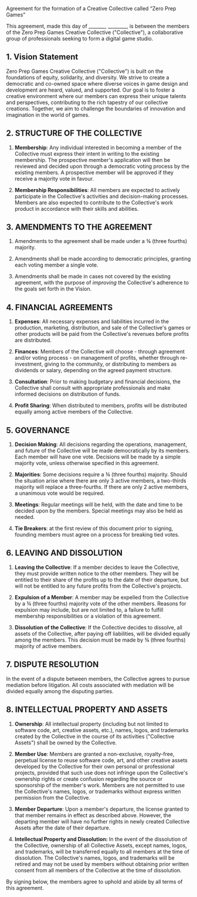  Agreement for the formation of a Creative Collective called “Zero Prep Games”

This agreement, made this day of _______, ________, is between the members of the Zero Prep Games Creative Collective ("Collective"), a collaborative group of professionals seeking to form a digital game studio.

## 1. Vision Statement

Zero Prep Games Creative Collective ("Collective") is built on the foundations of equity, solidarity, and diversity. We strive to create a democratic and co-owned space where diverse voices in game design and development are heard, valued, and supported. Our goal is to foster a creative environment where our members can express their unique talents and perspectives, contributing to the rich tapestry of our collective creations. Together, we aim to challenge the boundaries of innovation and imagination in the world of games.

## 2. STRUCTURE OF THE COLLECTIVE 

1. **Membership**: Any individual interested in becoming a member of the Collective must express their intent in writing to the existing membership. The prospective member's application will then be reviewed and decided upon through a democratic voting process by the existing members. A prospective member will be approved if they receive a majority vote in favour.
   
2. **Membership Responsibilities**: All members are expected to actively participate in the Collective's activities and decision-making processes. Members are also expected to contribute to the Collective's work product in accordance with their skills and abilities.

## 3. AMENDMENTS TO THE AGREEMENT

1. Amendments to the agreement shall be made under a ¾ (three fourths) majority.

2. Amendments shall be made according to democratic principles, granting each voting member a single vote.

3. Amendments shall be made in cases not covered by the existing agreement, with the purpose of _improving_ the Collective's adherence to the goals set forth in the Vision.
   


## 4.  FINANCIAL AGREEMENTS

1. **Expenses**: All necessary expenses and liabilities incurred in the production, marketing, distribution, and sale of the Collective's games or other products will be paid from the Collective's revenues before profits are distributed.

2. **Finances**: Members of the Collective will choose - through agreement and/or voting process - on management of profits, whether through re-investment, giving to the community, or distributing to members as dividends or salary, depending on the agreed payment structure.

3. **Consultation**: Prior to making budgetary and financial decisions, the Collective shall consult with appropriate professionals and make informed decisions on distribution of funds.

4. **Profit Sharing**: When distributed to members, profits will be distributed equally among active members of the Collective.

## 5. GOVERNANCE

1. **Decision Making**: All decisions regarding the operations, management, and future of the Collective will be made democratically by its members. Each member will have one vote. Decisions will be made by a simple majority vote, unless otherwise specified in this agreement.

2. **Majorities**: Some decisions require a ¾ (three fourths) majority. Should the situation arise where there are only 3 active members, a two-thirds majority will replace a three-fourths. If there are only 2 active members, a unanimous vote would be required.

3. **Meetings**: Regular meetings will be held, with the date and time to be decided upon by the members. Special meetings may also be held as needed.

4. **Tie Breakers**: at the first review of this document prior to signing, founding members must agree on a process for breaking tied votes.

## 6. LEAVING AND DISSOLUTION

1. **Leaving the Collective**: If a member decides to leave the Collective, they must provide written notice to the other members. They will be entitled to their share of the profits up to the date of their departure, but will not be entitled to any future profits from the Collective's projects.
   
2. **Expulsion of a Member**: A member may be expelled from the Collective by a ¾ (three fourths) majority vote of the other members. Reasons for expulsion may include, but are not limited to, a failure to fulfill membership responsibilities or a violation of this agreement.

3. **Dissolution of the Collective**: If the Collective decides to dissolve, all assets of the Collective, after paying off liabilities, will be divided equally among the members. This decision must be made by ¾ (three fourths) majority of active members.

## 7. DISPUTE RESOLUTION

In the event of a dispute between members, the Collective agrees to pursue mediation before litigation. All costs associated with mediation will be divided equally among the disputing parties.

## 8. INTELLECTUAL PROPERTY AND ASSETS

1. **Ownership**: All intellectual property (including but not limited to software code, art, creative assets, etc.), names, logos, and trademarks created by the Collective in the course of its activities ("Collective Assets") shall be owned by the Collective.

2. **Member Use**: Members are granted a non-exclusive, royalty-free, perpetual license to reuse software code, art, and other creative assets developed by the Collective for their own personal or professional projects, provided that such use does not infringe upon the Collective's ownership rights or create confusion regarding the source or sponsorship of the member's work. Members are not permitted to use the Collective's names, logos, or trademarks without express written permission from the Collective.

3. **Member Departure**: Upon a member's departure, the license granted to that member remains in effect as described above. However, the departing member will have no further rights in newly created Collective Assets after the date of their departure.

4. **Intellectual Property and Dissolution:** In the event of the dissolution of the Collective, ownership of all Collective Assets, except names, logos, and trademarks, will be transferred equally to all members at the time of dissolution. The Collective's names, logos, and trademarks will be retired and may not be used by members without obtaining prior written consent from all members of the Collective at the time of dissolution.

By signing below, the members agree to uphold and abide by all terms of this agreement.
